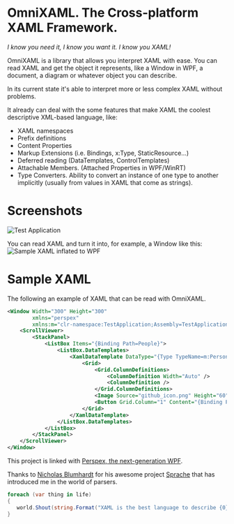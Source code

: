 # OmniXAML. The Cross-platform XAML Framework.

*I know you need it, I know you want it. I know you XAML!*

OmniXAML is a library that allows you interpret XAML with ease. You can read XAML and get the object it represents, like a Window in WPF, a document, a diagram or whatever object you can describe.

In its current state it's able to interpret more or less complex XAML without problems.

It already can deal with the some features that make XAML the coolest descriptive XML-based language, like:
- XAML namespaces
- Prefix definitions
- Content Properties
- Markup Extensions (i.e. Bindings, x:Type, StaticResource…)
- Deferred reading (DataTemplates, ControlTemplates)
- Attachable Members. (Attached Properties in WPF/WinRT)
- Type Converters. Ability to convert an instance of one type to another implicitly (usually from values in XAML that come as strings).

# Screenshots
![Test Application](https://cloud.githubusercontent.com/assets/3109851/8144539/a7bc8274-11e3-11e5-98b9-7ef890afaa5a.PNG "Test Application.")

You can read XAML and turn it into, for example, a Window like this:
![Sample XAML inflated to WPF](https://cloud.githubusercontent.com/assets/3109851/8144244/f072185e-11d3-11e5-8fc8-e3950aabc5f1.PNG "XAML inflated to WPF")

# Sample XAML
The following an example of XAML that can be read with OmniXAML.
```xml
<Window Width="300" Height="300" 
        xmlns="perspex"
        xmlns:m="clr-namespace:TestApplication;Assembly=TestApplication">
    <ScrollViewer>
        <StackPanel>
            <ListBox Items="{Binding Path=People}">
                <ListBox.DataTemplates>
                    <XamlDataTemplate DataType="{Type TypeName=m:Person}">
                        <Grid>
                            <Grid.ColumnDefinitions>
                                <ColumnDefinition Width="Auto" />
                                <ColumnDefinition />
                            </Grid.ColumnDefinitions>
                            <Image Source="github_icon.png" Height="60" />
                            <Button Grid.Column="1" Content="{Binding Path=Name}" />
                        </Grid>
                    </XamlDataTemplate>
                </ListBox.DataTemplates>
            </ListBox>
        </StackPanel>
    </ScrollViewer>
</Window>
```

This project is linked with [Perspex, the next-generation WPF](https://github.com/grokys/Perspex).

Thanks to [Nicholas Blumhardt](https://twitter.com/nblumhardt) for his awesome project [Sprache](https://github.com/sprache/Sprache) that has introduced me in the world of parsers.

```csharp
foreach (var thing in life) 
{
   world.Shout(string.Format("XAML is the best language to describe {0}", thing);
}
```
